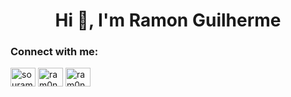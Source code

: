 <h1 align="center">Hi 👋, I'm Ramon Guilherme</h1>


<h3 align="left">Connect with me:</h3>
<p align="left">
<a href="https://twitter.com/souram0n" target="blank"><img align="center" src="https://cdn.jsdelivr.net/npm/simple-icons@3.0.1/icons/twitter.svg" alt="souram0n" height="30" width="40" /></a>
<a href="https://fb.com/ram0ng1" target="blank"><img align="center" src="https://cdn.jsdelivr.net/npm/simple-icons@3.0.1/icons/facebook.svg" alt="ram0ng1" height="30" width="40" /></a>
<a href="https://instagram.com/ram0ng1" target="blank"><img align="center" src="https://cdn.jsdelivr.net/npm/simple-icons@3.0.1/icons/instagram.svg" alt="ram0ng1" height="30" width="40" /></a>
</p>

